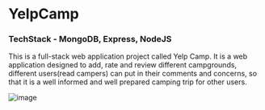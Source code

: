 # YelpCamp
### TechStack - MongoDB, Express, NodeJS

This is a full-stack web application project called Yelp Camp. It is a web application designed to add, rate and review different campgrounds, different users(read campers) can put in their comments and concerns, so that it is a well informed and well prepared camping trip for other users.

![image](https://user-images.githubusercontent.com/46935997/94359013-35ba7680-00c2-11eb-99a3-3bcd7a4bcd69.png)

